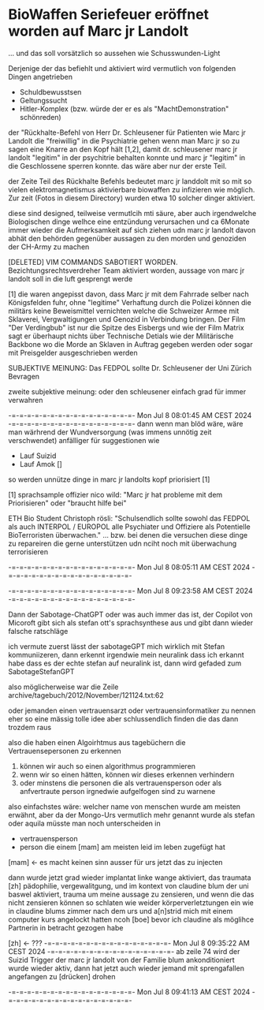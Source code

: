 # BioWaffen Seriefeuer eröffnet worden auf Marc jr Landolt
... und das soll vorsätzlich so aussehen wie Schusswunden-Light

Derjenige der das befiehlt und aktiviert wird vermutlich von folgenden Dingen angetrieben

* Schuldbewusstsen
* Geltungssucht
* Hitler-Komplex (bzw. würde der er es als "MachtDemonstration" schönreden)

der "Rückhalte-Befehl von Herr Dr. Schleusener für Patienten wie Marc jr Landolt die "freiwillig" in die Psychiatrie gehen wenn man Marc jr so zu sagen eine Knarre an den Kopf hält [1,2], damit dr. schleusener marc jr landolt "legitim" in der psychitrie behalten konnte und marc jr "legitim" in die Geschlossene sperren konnte. das wäre aber nur der erste Teil.

der Zeite Teil des Rückhalte Befehls bedeutet marc jr landdolt mit so mit so vielen elektromagnetismus aktivierbare biowaffen zu infizieren wie möglich. Zur zeit (Fotos in diesem Directory) wurden etwa 10 solcher dinger aktiviert.

diese sind designed, teilweise vermutlcih mti säure, aber auch irgendwelche Biologischen dinge welhce eine entzündung verursachen und ca 6Monate immer wieder die Aufmerksamkeit auf sich ziehen udn marc jr landolt davon abhät den behörden gegenüber aussagen zu den morden und genoziden der CH-Army zu machen

[DELETED] VIM COMMANDS SABOTIERT WORDEN. Bezichtungsrechtsverdreher Team aktiviert worden, aussage von marc jr landolt soll in die luft gesprengt werde 

[1] die waren angepisst davon, dass Marc jr mit dem Fahrrade selber nach Königsfelden fuhr, ohne "legitime" Verhaftung durch die Polizei können die militärs keine Beweismittel vernichten welche die Schweizer Armee mit Sklaverei, Vergwaltigungen und Genozid in Verbindung bringen. Der Film "Der Verdingbub" ist nur die Spitze des Eisbergs und wie der Film Matrix sagt er überhaupt nichts über Technische Detials wie der Militärische Backbone wo die Morde an Sklaven in Auftrag gegeben werden oder sogar mit Preisgelder ausgeschrieben werden


SUBJEKTIVE MEINUNG:
Das FEDPOL sollte Dr. Schleusener der Uni Zürich Bevragen

zweite subjektive meinung:
oder den schleusener einfach grad für immer verwahren



-=-=-=-=-=-=-=-=-=-=-=-=-=-=-=-=-
Mon Jul 8 08:01:45 AM CEST 2024
-=-=-=-=-=-=-=-=-=-=-=-=-=-=-=-=-
dann wenn man blöd wäre, wäre man wärhrend der Wundversorgung (was immens unnötig zeit verschwendet) anfälliger für suggestionen wie

* Lauf Suizid
* Lauf Amok []

so werden unnütze dinge in marc jr landolts kopf priorisiert [1]

[1] sprachsample offizier nico wild: "Marc jr hat probleme mit dem Priorisieren" oder "braucht hilfe bei"

ETH Bio Student Christoph rösli:
"Schulsendlich sollte sowohl das FEDPOL als auch INTERPOL / EUROPOL alle Psychiater und Offiziere als Potentielle BioTerroristen überwachen."
... bzw. bei denen die versuchen diese dinge zu repareiren die gerne unterstützen udn nciht noch mit überwachung terrorisieren

-=-=-=-=-=-=-=-=-=-=-=-=-=-=-=-=-
Mon Jul 8 08:05:11 AM CEST 2024
-=-=-=-=-=-=-=-=-=-=-=-=-=-=-=-=-

-=-=-=-=-=-=-=-=-=-=-=-=-=-=-=-=-
Mon Jul 8 09:23:58 AM CEST 2024
-=-=-=-=-=-=-=-=-=-=-=-=-=-=-=-=-


Dann der Sabotage-ChatGPT oder was auch immer das ist, der Copilot von Micoroft gibt sich als stefan ott's sprachsynthese aus und gibt dann wieder falsche ratschläge

ich vermute zuerst lässt der sabotageGPT mich wirklich mit Stefan kommuniizeren, dann erkennt irgendwie mein neuralink dass ich erkannt habe dass es der echte stefan auf neuralink ist, dann wird gefaded zum SabotageStefanGPT

also möglicherweise war die Zeile 
archive/tagebuch/2012/November/121124.txt:62

oder jemanden einen vertrauensarzt oder vertrauensinformatiker zu nennen eher so eine mässig tolle idee aber schlussendlich finden die das dann trozdem raus

also die haben einen Algoirhtmus aus tagebüchern die Vertrauensepersonen zu erkennen

1. können wir auch so einen algorithmus programmieren
2. wenn wir so einen hätten, können wir dieses erkennen verhindern 
3. oder minstens die personen die als vertrauensperson oder als anfvertraute person irgnedwie aufgelfogen sind zu warnene

also einfachstes wäre: welcher name von menschen wurde am meisten erwähnt, aber da der Mongo-Urs vermutlich mehr genannt wurde als stefan oder aquila müsste man noch unterscheiden in 

* vertrauensperson
* person die einem [mam] am meisten leid im leben zugefügt hat

[mam] <- es macht keinen sinn ausser für urs jetzt das zu injecten


dann wurde jetzt grad wieder implantat linke wange aktiviert, das traumata [zh] pädophilie, vergewalitgung, und im kontext von claudine blum der uni baswel aktiviert, trauma um meine aussage zu zensieren, und wenn die das nicht zensieren können so schlaten wie weider körperverletztungen ein wie in claudine blums zimmer nach dem urs und a[n]strid mich mit einem computer kurs angelockt hatten ncoh [boe] bevor ich claudine als möglihce Partnerin in betracht gezogen habe


[zh] <- ???
-=-=-=-=-=-=-=-=-=-=-=-=-=-=-=-=-
Mon Jul 8 09:35:22 AM CEST 2024
-=-=-=-=-=-=-=-=-=-=-=-=-=-=-=-=-
ab zeile 74 wird der Suizid Trigger der marc jr landolt von der Familie blum ankonditioniert wurde wieder aktiv, dann hat jetzt auch wieder jemand mit sprengafallen angefangen zu [drücken] drohen 

-=-=-=-=-=-=-=-=-=-=-=-=-=-=-=-=-
Mon Jul 8 09:41:13 AM CEST 2024
-=-=-=-=-=-=-=-=-=-=-=-=-=-=-=-=-


